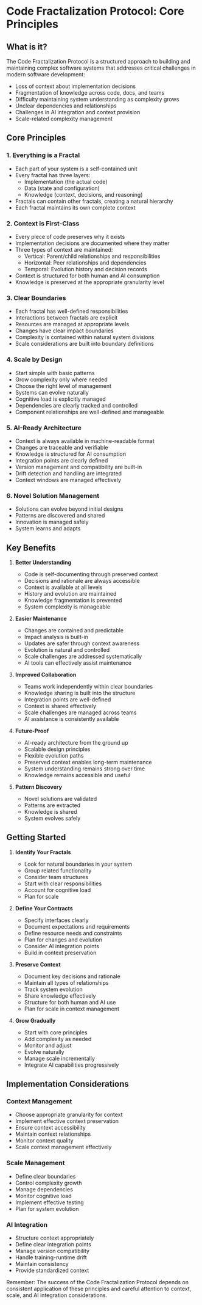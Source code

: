 # Code Fractalization Protocol: Core Principles

## What is it?
The Code Fractalization Protocol is a structured approach to building and maintaining complex software systems that addresses critical challenges in modern software development:

- Loss of context about implementation decisions
- Fragmentation of knowledge across code, docs, and teams
- Difficulty maintaining system understanding as complexity grows
- Unclear dependencies and relationships
- Challenges in AI integration and context provision
- Scale-related complexity management

## Core Principles

### 1. Everything is a Fractal
- Each part of your system is a self-contained unit
- Every fractal has three layers:
  - Implementation (the actual code)
  - Data (state and configuration)
  - Knowledge (context, decisions, and reasoning)
- Fractals can contain other fractals, creating a natural hierarchy
- Each fractal maintains its own complete context

### 2. Context is First-Class
- Every piece of code preserves why it exists
- Implementation decisions are documented where they matter
- Three types of context are maintained:
  - Vertical: Parent/child relationships and responsibilities
  - Horizontal: Peer relationships and dependencies
  - Temporal: Evolution history and decision records
- Context is structured for both human and AI consumption
- Knowledge is preserved at the appropriate granularity level

### 3. Clear Boundaries
- Each fractal has well-defined responsibilities
- Interactions between fractals are explicit
- Resources are managed at appropriate levels
- Changes have clear impact boundaries
- Complexity is contained within natural system divisions
- Scale considerations are built into boundary definitions

### 4. Scale by Design
- Start simple with basic patterns
- Grow complexity only where needed
- Choose the right level of management
- Systems can evolve naturally
- Cognitive load is explicitly managed
- Dependencies are clearly tracked and controlled
- Component relationships are well-defined and manageable

### 5. AI-Ready Architecture
- Context is always available in machine-readable format
- Changes are traceable and verifiable
- Knowledge is structured for AI consumption
- Integration points are clearly defined
- Version management and compatibility are built-in
- Drift detection and handling are integrated
- Context windows are managed effectively

### 6. Novel Solution Management
- Solutions can evolve beyond initial designs
- Patterns are discovered and shared
- Innovation is managed safely
- System learns and adapts

## Key Benefits

1. **Better Understanding**
   - Code is self-documenting through preserved context
   - Decisions and rationale are always accessible
   - Context is available at all levels
   - History and evolution are maintained
   - Knowledge fragmentation is prevented
   - System complexity is manageable

2. **Easier Maintenance**
   - Changes are contained and predictable
   - Impact analysis is built-in
   - Updates are safer through context awareness
   - Evolution is natural and controlled
   - Scale challenges are addressed systematically
   - AI tools can effectively assist maintenance

3. **Improved Collaboration**
   - Teams work independently within clear boundaries
   - Knowledge sharing is built into the structure
   - Integration points are well-defined
   - Context is shared effectively
   - Scale challenges are managed across teams
   - AI assistance is consistently available

4. **Future-Proof**
   - AI-ready architecture from the ground up
   - Scalable design principles
   - Flexible evolution paths
   - Preserved context enables long-term maintenance
   - System understanding remains strong over time
   - Knowledge remains accessible and useful
   
5. **Pattern Discovery**
   - Novel solutions are validated
   - Patterns are extracted
   - Knowledge is shared
   - System evolves safely

## Getting Started

1. **Identify Your Fractals**
   - Look for natural boundaries in your system
   - Group related functionality
   - Consider team structures
   - Start with clear responsibilities
   - Account for cognitive load
   - Plan for scale

2. **Define Your Contracts**
   - Specify interfaces clearly
   - Document expectations and requirements
   - Define resource needs and constraints
   - Plan for changes and evolution
   - Consider AI integration points
   - Build in context preservation

3. **Preserve Context**
   - Document key decisions and rationale
   - Maintain all types of relationships
   - Track system evolution
   - Share knowledge effectively
   - Structure for both human and AI use
   - Plan for scale in context management

4. **Grow Gradually**
   - Start with core principles
   - Add complexity as needed
   - Monitor and adjust
   - Evolve naturally
   - Manage scale incrementally
   - Integrate AI capabilities progressively

## Implementation Considerations

### Context Management
- Choose appropriate granularity for context
- Implement effective context preservation
- Ensure context accessibility
- Maintain context relationships
- Monitor context quality
- Scale context management effectively

### Scale Management
- Define clear boundaries
- Control complexity growth
- Manage dependencies
- Monitor cognitive load
- Implement effective testing
- Plan for system evolution

### AI Integration
- Structure context appropriately
- Define clear integration points
- Manage version compatibility
- Handle training-runtime drift
- Maintain consistency
- Provide standardized context

Remember: The success of the Code Fractalization Protocol depends on consistent application of these principles and careful attention to context, scale, and AI integration considerations.